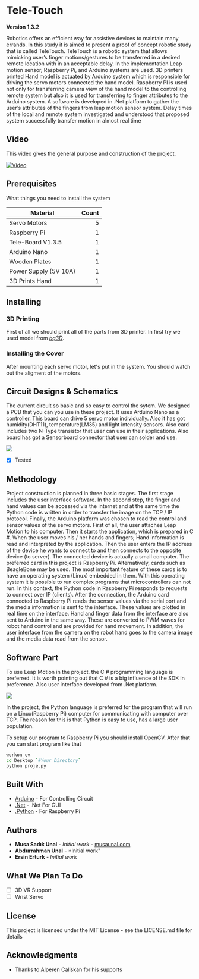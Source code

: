 # Tele-Touch

**Version 1.3.2**

Robotics offers an efficient way for assistive devices to maintain many errands. In this study it is aimed to present a proof of concept robotic study that is called TeleTouch. TeleTouch is a robotic system that allows mimicking user’s finger motions/gestures to be transferred in a desired remote location with in an acceptable delay. In the implementation Leap motion sensor, Raspberry Pi, and Arduino systems are used. 3D printers printed Hand model is actuated by Arduino system which is responsible for driving the servo motors connected the hand model. Raspberry PI is used not only for transferring camera view of the hand model to the controlling remote system but also it is used for transferring to finger attributes to the Arduino system. A software is developed in .Net platform to gather the user’s attributes of the fingers from leap motion sensor system. Delay times of the local and remote system investigated and understood that proposed system successfully transfer motion in almost real time

## Video

This video gives the general purpose and construction of the project.

[![Video](https://img.youtube.com/vi/tMYQEaX3TbA/hqdefault.jpg)](https://www.youtube.com/watch?v=tMYQEaX3TbA)

## Prerequisites

What things you need to install the system


| Material      | Count  |
| ------------- | -----:|
| Servo Motors       |   5 |
| Raspberry Pi      |   1 |
| Tele-Board V1.3.5 |    1 |
| Arduino Nano          |    1 |
| Wooden Plates      |    1 |
| Power Supply (5V 10A)      |    1 |
| 3D Prints Hand          |  1 |


## Installing

### 3D Printing
First of all we should print all of the parts from 3D printer. In first try we used model from [*bq3D*](https://www.thingiverse.com/thing:906098).

### Installing the Cover

After mounting each servo motor, let's put in the system. You should watch out the aligment of the motors.

## Circuit Designs & Schematics

The current circuit so basic and so easy to control the sytem. We designed a PCB that you can you use in these project. It uses Arduino Nano as a controller. This board can drive 5 servo motor individually. Also it has got humidity(DHT11), temperature(LM35) and light intensity sensors. Also card includes two N-Type transistor that user can use in their applications. Also board has got a Sensorboard connector that user can solder and use.

![](http://www.musaunal.com/wp-content/uploads/2018/06/teleboard-e1529317754115-1024x768.jpg)

- [X] Tested

## Methodology

Project construction is planned in three basic stages. The first stage includes the user interface software. In the second step, the finger and hand values can be accessed via the internet and at the same time the Python code is written in order to transfer the image on the TCP / IP protocol. Finally, the Arduino platform was chosen to read the control and sensor values of the servo motors. First of all, the user attaches Leap Motion to his computer. Then it starts the application, which is prepared in C #. When the user moves his / her hands and fingers; Hand information is read and interpreted by the application. Then the user enters the IP address of the device he wants to connect to and then connects to the opposite device (to server). The connected device is actually a small computer. The preferred card in this project is Raspberry Pi. Alternatively, cards such as BeagleBone may be used. The most important feature of these cards is to have an operating system (Linux) embedded in them. With this operating system it is possible to run complex programs that microcontrollers can not run. In this context, the Python code in Raspberry Pi responds to requests to connect over IP (clients). After the connection, the Arduino card connected to Raspberry Pi reads the sensor values via the serial port and the media information is sent to the interface. These values are plotted in real time on the interface. Hand and finger data from the interface are also sent to Arduino in the same way. These are converted to PWM waves for robot hand control and are provided for hand movement. In addition, the user interface from the camera on the robot hand goes to the camera image and the media data read from the sensor.



## Software Part
To use Leap Motion in the project, the C # programming language is preferred. It is worth pointing out that C # is a big influence of the SDK in preference. Also user interface developed from .Net platform.

![](http://www.musaunal.com/wp-content/uploads/2018/06/P1.png)

In the project, the Python language is preferred for the program that will run on a Linux(Raspberry Pi) computer for communicating with computer over TCP. The reason for this is that Python is easy to use, has a large user population.

To setup our program to Raspberry Pi you should install OpenCV. After that you can start program like that

```bash
workon cv
cd Desktop `#Your Directory`
python proje.py
```

## Built With

* [Arduino](https://www.arduino.cc/) - For Controlling Circuit
* [.Net](https://docs.microsoft.com/en-gb/dotnet/csharp/programming-guide/) - .Net For GUI
* [.Python](https://www.python.org/) - For Raspberry Pi

## Authors

* **Musa Sadık Unal** - *Initial work* - [musaunal.com](http://www.musaunal.com/)
* **Abdurrahman Unal** - *Initial work"
* **Ersin Erturk** - *Initial work*


## What We Plan To Do

- [ ] 3D VR Support
- [ ] Wrist Servo 

## License
This project is licensed under the MIT License - see the LICENSE.md file for details

## Acknowledgments

* Thanks to Alperen Caliskan for his supports



